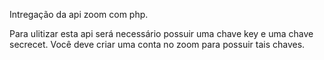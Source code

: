Intregação da api zoom com php. 

Para ulitizar esta api será necessário possuir uma chave key e uma chave secrecet.
Você deve criar uma conta no zoom para possuir tais chaves.
